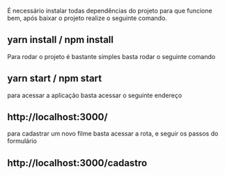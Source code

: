 É necessário instalar todas dependências do projeto para que funcione bem,
após baixar o projeto realize o seguinte comando.

## yarn install / npm install

Para rodar o projeto é bastante simples basta rodar o seguinte comando

## yarn start / npm start

para acessar a aplicação basta acessar o seguinte endereço

## http://localhost:3000/

para cadastrar um novo filme basta acessar a rota, e seguir os passos do formulário

## http://localhost:3000/cadastro